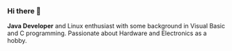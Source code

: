 ### Hi there 👋
<p><strong>Java Developer</strong> and Linux enthusiast with some background in Visual Basic and C programming. Passionate about Hardware and Electronics as a hobby.</p>
<!--
**nielcodeforce/nielcodeforce** is a ✨ _special_ ✨ repository because its `README.md` (this file) appears on your GitHub profile.
<img src="./1000X800.png>
Here are some ideas to get you started:

- 🔭 I’m currently working on ...
- 🌱 I’m currently learning ...
- 👯 I’m looking to collaborate on ...
- 🤔 I’m looking for help with ...
- 💬 Ask me about ...
- 📫 How to reach me: ...
- 😄 Pronouns: ...
- ⚡ Fun fact: ...
-->
